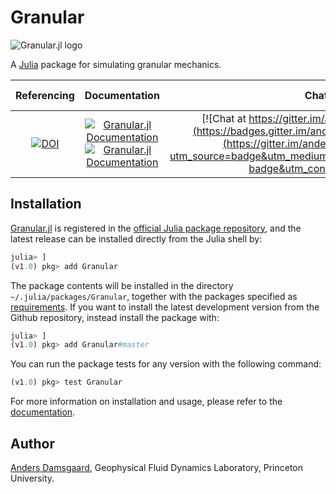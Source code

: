 # Granular

![Granular.jl logo](https://github.com/anders-dc/Granular.jl/raw/master/docs/src/assets/logo.gif)

A [Julia](https://julialang.org) package for simulating granular mechanics.

| Referencing | Documentation | Chat | Stable Release | Development Version | Test Coverage |
|:-----------:|:-------------:|:----:|:--------------:|:-------------------:|:-------------:|
| [![DOI](https://zenodo.org/badge/DOI/10.5281/zenodo.1165989.svg)](https://doi.org/10.5281/zenodo.1165989) | [![Granular.jl Documentation](https://img.shields.io/badge/docs-stable-blue.svg)](https://anders-dc.github.io/Granular.jl/stable) [![Granular.jl Documentation](https://img.shields.io/badge/docs-latest-blue.svg)](https://anders-dc.github.io/Granular.jl/latest) | [![Chat at https://gitter.im/anders-dc/Granular.jl](https://badges.gitter.im/anders-dc/Granular.jl.svg)](https://gitter.im/anders-dc/Granular.jl?utm_source=badge&utm_medium=badge&utm_campaign=pr-badge&utm_content=badge) | [![Granular](http://pkg.julialang.org/badges/Granular_0.6.svg)](http://pkg.julialang.org/detail/Granular) | [![Build Status](https://travis-ci.org/anders-dc/Granular.jl.svg?branch=master)](https://travis-ci.org/anders-dc/Granular.jl) [![Build Status](https://ci.appveyor.com/api/projects/status/github/anders-dc/Granular.jl?svg=true)](https://ci.appveyor.com/project/anders-dc/seaice-jl/) | [![codecov.io](http://codecov.io/github/anders-dc/Granular.jl/coverage.svg?branch=master)](http://codecov.io/github/anders-dc/Granular.jl?branch=master) |

## Installation
[Granular.jl](https://github.com/anders-dc/Granular.jl) is registered in the 
[official Julia package repository](https://pkg.julialang.org), and the latest 
release can be installed directly from the Julia shell by:

```julia
julia> ]
(v1.0) pkg> add Granular
```

The package contents will be installed in the directory 
`~/.julia/packages/Granular`, together with the packages specified as 
[requirements](REQUIRE). If you want to install the latest development version 
from the Github repository, instead install the package with:

```julia
julia> ]
(v1.0) pkg> add Granular#master
```

You can run the package tests for any version with
the following command:

```julia
(v1.0) pkg> test Granular
```

For more information on installation and usage, please refer to the 
[documentation](https://anders-dc.github.io/Granular.jl/latest).

## Author
[Anders Damsgaard](https://adamsgaard.dk), Geophysical Fluid Dynamics Laboratory, Princeton University.
